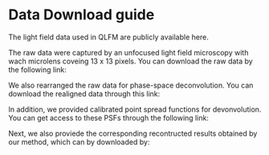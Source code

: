 # Data Download guide
The light field data used in QLFM are publicly available here.

The raw data were captured by an unfocused light field microscopy with wach microlens coveing 13 x 13 pixels. You can download the raw data by the following link:

We also rearranged the raw data for phase-space deconvolution. You can download the realigned data through this link:

In addition, we provided calibrated point spread functions for devonvolution. You can get access to these PSFs through the following link:

Next, we also proviede the corresponding recontructed results obtained by our method, which can by downloaded by:

